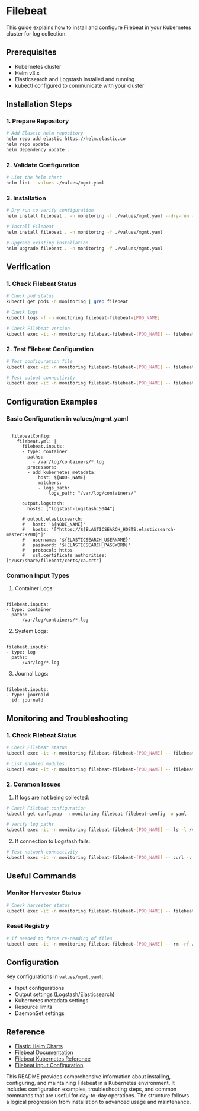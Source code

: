 # Filebeat

This guide explains how to install and configure Filebeat in your Kubernetes cluster for log collection.

## Prerequisites

- Kubernetes cluster
- Helm v3.x
- Elasticsearch and Logstash installed and running
- kubectl configured to communicate with your cluster

## Installation Steps

### 1. Prepare Repository

```bash
# Add Elastic helm repository
helm repo add elastic https://helm.elastic.co
helm repo update
helm dependency update .
```

### 2. Validate Configuration

```bash
# Lint the helm chart
helm lint --values ./values/mgmt.yaml
```

### 3. Installation

```bash
# Dry run to verify configuration
helm install filebeat . -n monitoring -f ./values/mgmt.yaml --dry-run --debug >> dry-run-result

# Install Filebeat
helm install filebeat . -n monitoring -f ./values/mgmt.yaml

# Upgrade existing installation
helm upgrade filebeat . -n monitoring -f ./values/mgmt.yaml
```

## Verification

### 1. Check Filebeat Status

```bash
# Check pod status
kubectl get pods -n monitoring | grep filebeat

# Check logs
kubectl logs -f -n monitoring filebeat-filebeat-[POD_NAME]

# Check Filebeat version
kubectl exec -it -n monitoring filebeat-filebeat-[POD_NAME] -- filebeat version
```

### 2. Test Filebeat Configuration

```bash
# Test configuration file
kubectl exec -it -n monitoring filebeat-filebeat-[POD_NAME] -- filebeat test config

# Test output connectivity
kubectl exec -it -n monitoring filebeat-filebeat-[POD_NAME] -- filebeat test output
```

## Configuration Examples

### Basic Configuration in values/mgmt.yaml

```

  filebeatConfig:
    filebeat.yml: |
      filebeat.inputs:
      - type: container
        paths:
          - /var/log/containers/*.log
        processors:
        - add_kubernetes_metadata:
            host: ${NODE_NAME}
            matchers:
            - logs_path:
                logs_path: "/var/log/containers/"

      output.logstash:
        hosts: ["logstash-logstash:5044"]

      # output.elasticsearch:
      #   host: '${NODE_NAME}'
      #   hosts: '["https://${ELASTICSEARCH_HOSTS:elasticsearch-master:9200}"]'
      #   username: '${ELASTICSEARCH_USERNAME}'
      #   password: '${ELASTICSEARCH_PASSWORD}'
      #   protocol: https
      #   ssl.certificate_authorities: ["/usr/share/filebeat/certs/ca.crt"]
```

### Common Input Types

1. Container Logs:
```

filebeat.inputs:
- type: container
  paths:
    - /var/log/containers/*.log
```

2. System Logs:
```

filebeat.inputs:
- type: log
  paths:
    - /var/log/*.log
```

3. Journal Logs:
```

filebeat.inputs:
- type: journald
  id: journald
```

## Monitoring and Troubleshooting

### 1. Check Filebeat Status

```bash
# Check Filebeat status
kubectl exec -it -n monitoring filebeat-filebeat-[POD_NAME] -- filebeat status

# List enabled modules
kubectl exec -it -n monitoring filebeat-filebeat-[POD_NAME] -- filebeat modules list
```

### 2. Common Issues

1. If logs are not being collected:

```bash
# Check Filebeat configuration
kubectl get configmap -n monitoring filebeat-filebeat-config -o yaml

# Verify log paths
kubectl exec -it -n monitoring filebeat-filebeat-[POD_NAME] -- ls -l /var/log/containers/
```

2. If connection to Logstash fails:

```bash
# Test network connectivity
kubectl exec -it -n monitoring filebeat-filebeat-[POD_NAME] -- curl -v telnet://logstash-logstash:5044
```

## Useful Commands

### Monitor Harvester Status

```bash
# Check harvester status
kubectl exec -it -n monitoring filebeat-filebeat-[POD_NAME] -- filebeat harvester status
```

### Reset Registry

```bash
# If needed to force re-reading of files
kubectl exec -it -n monitoring filebeat-filebeat-[POD_NAME] -- rm -rf /var/lib/filebeat/registry
```

## Configuration

Key configurations in `values/mgmt.yaml`:

- Input configurations
- Output settings (Logstash/Elasticsearch)
- Kubernetes metadata settings
- Resource limits
- DaemonSet settings

## Reference

- [Elastic Helm Charts](https://github.com/elastic/helm-charts)
- [Filebeat Documentation](https://www.elastic.co/guide/en/beats/filebeat/current/index.html)
- [Filebeat Kubernetes Reference](https://www.elastic.co/guide/en/beats/filebeat/current/running-on-kubernetes.html)
- [Filebeat Input Configuration](https://www.elastic.co/guide/en/beats/filebeat/current/configuration-filebeat-options.html)



This README provides comprehensive information about installing, configuring, and maintaining Filebeat in a Kubernetes environment. It includes configuration examples, troubleshooting steps, and common commands that are useful for day-to-day operations. The structure follows a logical progression from installation to advanced usage and maintenance.